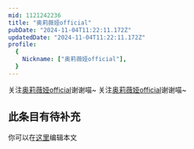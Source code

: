 ```yaml
---
mid: 1121242236
title: "奥莉薇娅official"
pubDate: "2024-11-04T11:22:11.172Z"
updatedDate: "2024-11-04T11:22:11.172Z"
profile:
  {
    Nickname: ["奥莉薇娅official"],
  }
---
```


关注[奥莉薇娅official](https://space.bilibili.com/1121242236)谢谢喵~ 关注[奥莉薇娅official](https://space.bilibili.com/1121242236)谢谢喵~

## 此条目有待补充
你可以在[这里](https://github.com/Yuhanawa/VTuber.ICU/edit/master/src/content/v/奥莉薇娅official/index.md)编辑本文
